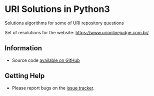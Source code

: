 # URI Solutions in Python3

Solutions algorithms for some of URI repository questions  

Set of resolutions for the website: https://www.urionlinejudge.com.br/

## Information

* Source code [available on GitHub](https://github.com/lpgoulart/URI-Solutions)

## Getting Help

* Please report bugs on the [issue tracker](https://github.com/lpgoulart/URI-Solutions/issues).

